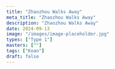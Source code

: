 ```yaml
---
title: "Zhaozhou Walks Away"
meta_title: "Zhaozhou Walks Away"
description: "Zhaozhou Walks Away"
date: 2024-09-13
image: "/images/image-placeholder.jpg"
types: ["Type 1"]
masters: [""]
tags: ["Koan"]
draft: false
---
```


